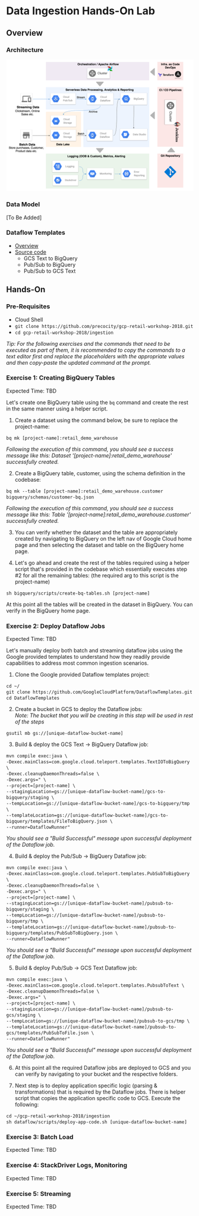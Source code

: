 # Data Ingestion Hands-On Lab
## Overview
### Architecture
![Architecture Diagram](assets/RetailWorkshop-DataIngestion-Arch.png)
### Data Model
[To Be Added]
### Dataflow Templates
* [Overview](https://cloud.google.com/dataflow/docs/templates/provided-templates)
* [Source code](https://github.com/GoogleCloudPlatform/DataflowTemplates)
  - GCS Text to BigQuery
  - Pub/Sub to BigQuery
  - Pub/Sub to GCS Text

## Hands-On
### Pre-Requisites
* Cloud Shell
* `git clone https://github.com/precocity/gcp-retail-workshop-2018.git`
* `cd gcp-retail-workshop-2018/ingestion`

_Tip: For the following exercises and the commands that need to be executed as part of them, it is recommended to copy the commands to a text editor first and replace the placeholders with the appropriate values and then copy-paste the updated command at the prompt._

### Exercise 1: Creating BigQuery Tables

Expected Time: TBD

Let's create one BigQuery table using the `bq` command and create the rest in the same manner using a helper script.
1. Create a dataset using the command below, be sure to replace the project-name:<br/>
```
bq mk [project-name]:retail_demo_warehouse
```
_Following the execution of this command, you should see a success message like this: Dataset '[project-name]:retail_demo_warehouse' successfully created._

2. Create a BigQuery table, customer, using the schema definition in the codebase:<br/>
```
bq mk --table [project-name]:retail_demo_warehouse.customer bigquery/schemas/customer-bq.json
```
_Following the execution of this command, you should see a success message like this: Table '[project-name]:retail_demo_warehouse.customer' successfully created._

3. You can verify whether the dataset and the table are appropriately created by navigating to BigQuery on the left nav of Google Cloud home page and then selecting the dataset and table on the BigQuery home page.

4. Let's go ahead and create the rest of the tables required using a helper script that's provided in the codebase which essentially executes step #2 for all the remaining tables: (the required arg to this script is the project-name)
```
sh bigquery/scripts/create-bq-tables.sh [project-name]
```
At this point all the tables will be created in the dataset in BigQuery. You can verify in the BigQuery home page.

### Exercise 2: Deploy Dataflow Jobs

Expected Time: TBD

Let's manually deploy both batch and streaming dataflow jobs using the Google provided templates to understand how they readily provide capabilities to address most common ingestion scenarios.
1. Clone the Google provided Dataflow templates project:
```
cd ~/
git clone https://github.com/GoogleCloudPlatform/DataflowTemplates.git
cd DataflowTemplates
```
2. Create a bucket in GCS to deploy the Dataflow jobs:<br/>
_Note: The bucket that you will be creating in this step will be used in rest of the steps_
```
gsutil mb gs://[unique-dataflow-bucket-name]
```
3. Build & deploy the GCS Text -> BigQuery Dataflow job:
```
mvn compile exec:java \
-Dexec.mainClass=com.google.cloud.teleport.templates.TextIOToBigQuery \
-Dexec.cleanupDaemonThreads=false \
-Dexec.args=" \
--project=[project-name] \
--stagingLocation=gs://[unique-dataflow-bucket-name]/gcs-to-bigquery/staging \
--tempLocation=gs://[unique-dataflow-bucket-name]/gcs-to-bigquery/tmp \
--templateLocation=gs://[unique-dataflow-bucket-name]/gcs-to-bigquery/templates/FileToBigQuery.json \
--runner=DataflowRunner"
```
_You should see a "Build Successful" message upon successful deployment of the Dataflow job._

4. Build & deploy the Pub/Sub -> BigQuery Dataflow job:
```
mvn compile exec:java \
-Dexec.mainClass=com.google.cloud.teleport.templates.PubSubToBigQuery \
-Dexec.cleanupDaemonThreads=false \
-Dexec.args=" \
--project=[project-name] \
--stagingLocation=gs://[unique-dataflow-bucket-name]/pubsub-to-bigquery/staging \
--tempLocation=gs://[unique-dataflow-bucket-name]/pubsub-to-bigquery/tmp \
--templateLocation=gs://[unique-dataflow-bucket-name]/pubsub-to-bigquery/templates/PubSubToBigQuery.json \
--runner=DataflowRunner"
```
_You should see a "Build Successful" message upon successful deployment of the Dataflow job._

5. Build & deploy Pub/Sub -> GCS Text Dataflow job:
```
mvn compile exec:java \
-Dexec.mainClass=com.google.cloud.teleport.templates.PubsubToText \
-Dexec.cleanupDaemonThreads=false \
-Dexec.args=" \
--project=[project-name] \
--stagingLocation=gs://[unique-dataflow-bucket-name]/pubsub-to-gcs/staging \
--tempLocation=gs://[unique-dataflow-bucket-name]/pubsub-to-gcs/tmp \
--templateLocation=gs://[unique-dataflow-bucket-name]/pubsub-to-gcs/templates/PubSubToFile.json \
--runner=DataflowRunner"
```
_You should see a "Build Successful" message upon successful deployment of the Dataflow job._

6. At this point all the required Dataflow jobs are deployed to GCS and you can verify by navigating to your bucket and the respective folders.

7. Next step is to deploy application specific logic (parsing & transformations) that is required by the Dataflow jobs. There is helper script that copies the application specific code to GCS. Execute the following:
```
cd ~/gcp-retail-workshop-2018/ingestion
sh dataflow/scripts/deploy-app-code.sh [unique-dataflow-bucket-name]
```

### Exercise 3: Batch Load

Expected Time: TBD

### Exercise 4: StackDriver Logs, Monitoring

Expected Time: TBD

### Exercise 5: Streaming

Expected Time: TBD
